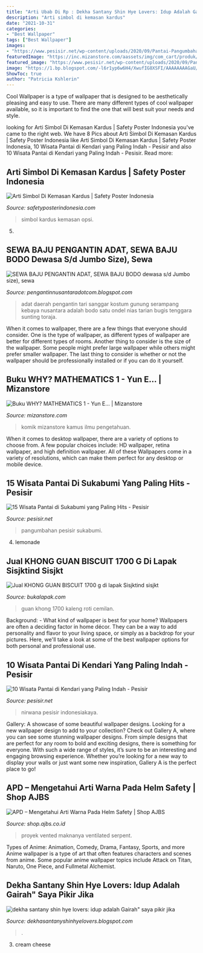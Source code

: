 ```yaml
---
title: "Arti Ubab Di Rp : Dekha Santany Shin Hye Lovers: Idup Adalah Gairah&quot; Saya Pikir Jika"
description: "Arti simbol di kemasan kardus"
date: "2021-10-31"
categories:
- "Best Wallpaper"
tags: ["Best Wallpaper"]
images:
- "https://www.pesisir.net/wp-content/uploads/2020/09/Pantai-Pangumbahan.jpg"
featuredImage: "https://inc.mizanstore.com/aassets/img/com_cart/produk/why-mathematics-1.png"
featured_image: "https://www.pesisir.net/wp-content/uploads/2020/09/Pantai-Pangumbahan.jpg"
image: "https://1.bp.blogspot.com/-l6r1yp6w6H4/XwufIG8XSFI/AAAAAAAAGaU/WO-hp0t9j4MNUHIg-rToUV2YTxFlxRgcQCLcBGAsYHQ/w1120/IMG_20200710_111616_388.jpg"
ShowToc: true
author: "Patricia Kshlerin"
---
```



Cool Wallpaper is a type of wallpaper that is designed to be aesthetically pleasing and easy to use. There are many different types of cool wallpaper available, so it is important to find the one that will best suit your needs and style.

	

		
looking for Arti Simbol Di Kemasan Kardus | Safety Poster Indonesia you've came to the right web. We have 8 Pics about Arti Simbol Di Kemasan Kardus | Safety Poster Indonesia like Arti Simbol Di Kemasan Kardus | Safety Poster Indonesia, 10 Wisata Pantai di Kendari yang Paling Indah - Pesisir and also 10 Wisata Pantai di Kendari yang Paling Indah - Pesisir. Read more:
		
    
## Arti Simbol Di Kemasan Kardus | Safety Poster Indonesia

<img loading=lazy src="https://www.safetyposterindonesia.com/wp-content/uploads/2021/05/Simbol-di-Kemasan-Kardus-212x300.jpg" onerror="this.onerror=null;this.src='https://tse3.mm.bing.net/th?id=OIP.cUVCZeebz3W9uTn_trBHQwAAAA&amp;pid=15.1';" alt="Arti Simbol Di Kemasan Kardus | Safety Poster Indonesia">

_Source: safetyposterindonesia.com_

>simbol kardus kemasan opsi. 

	

5.

    
## SEWA BAJU PENGANTIN ADAT, SEWA BAJU BODO Dewasa S/d Jumbo Size), Sewa

<img loading=lazy src="https://1.bp.blogspot.com/-l6r1yp6w6H4/XwufIG8XSFI/AAAAAAAAGaU/WO-hp0t9j4MNUHIg-rToUV2YTxFlxRgcQCLcBGAsYHQ/w1120/IMG_20200710_111616_388.jpg" onerror="this.onerror=null;this.src='https://tse3.mm.bing.net/th?id=OIP.pFMtJjOgdhbbzQrzhBZZHAHaJQ&amp;pid=15.1';" alt="SEWA BAJU PENGANTIN ADAT, SEWA BAJU BODO dewasa s/d Jumbo size), sewa">

_Source: pengantinnusantaradotcom.blogspot.com_

>adat daerah pengantin tari sanggar kostum gunung serampang kebaya nusantara adalah bodo satu ondel nias tarian bugis tenggara sunting toraja. 

	

When it comes to wallpaper, there are a few things that everyone should consider. One is the type of wallpaper, as different types of wallpaper are better for different types of rooms. Another thing to consider is the size of the wallpaper. Some people might prefer large wallpaper while others might prefer smaller wallpaper. The last thing to consider is whether or not the wallpaper should be professionally installed or if you can do it yourself.

    
## Buku WHY? MATHEMATICS 1 - Yun E… | Mizanstore

<img loading=lazy src="https://inc.mizanstore.com/aassets/img/com_cart/produk/why-mathematics-1.png" onerror="this.onerror=null;this.src='https://tse2.mm.bing.net/th?id=OIP.jwkIhazx4Q-wFUfzY8TfqAAAAA&amp;pid=15.1';" alt="Buku WHY? MATHEMATICS 1 - Yun E… | Mizanstore">

_Source: mizanstore.com_

>komik mizanstore kamus ilmu pengetahuan. 

	

When it comes to desktop wallpaper, there are a variety of options to choose from. A few popular choices include: HD wallpaper, retina wallpaper, and high definition wallpaper. All of these Wallpapers come in a variety of resolutions, which can make them perfect for any desktop or mobile device. 

    
## 15 Wisata Pantai Di Sukabumi Yang Paling Hits - Pesisir

<img loading=lazy src="https://www.pesisir.net/wp-content/uploads/2020/09/Pantai-Pangumbahan.jpg" onerror="this.onerror=null;this.src='https://tse1.mm.bing.net/th?id=OIP.h10F9fj1jy8kpQZp3qg1YgHaDt&amp;pid=15.1';" alt="15 Wisata Pantai di Sukabumi yang Paling Hits - Pesisir">

_Source: pesisir.net_

>pangumbahan pesisir sukabumi. 

	

4. lemonade 

    
## Jual KHONG GUAN BISCUIT 1700 G Di Lapak Sisjktind Sisjkt

<img loading=lazy src="https://s2.bukalapak.com/img/7081942621/w-1000/Screenshot_2017_05_28_11_16_17_1.png" onerror="this.onerror=null;this.src='https://tse4.mm.bing.net/th?id=OIP.qRuA84-495reO2Afoix2dwHaHV&amp;pid=15.1';" alt="Jual KHONG GUAN BISCUIT 1700 g di lapak Sisjktind sisjkt">

_Source: bukalapak.com_

>guan khong 1700 kaleng roti cemilan. 

	

Background: - What kind of wallpaper is best for your home?
Wallpapers are often a deciding factor in home décor. They can be a way to add personality and flavor to your living space, or simply as a backdrop for your pictures. Here, we'll take a look at some of the best wallpaper options for both personal and professional use.

    
## 10 Wisata Pantai Di Kendari Yang Paling Indah - Pesisir

<img loading=lazy src="https://www.pesisir.net/wp-content/uploads/2020/11/Pantai-Nirwana.jpg" onerror="this.onerror=null;this.src='https://tse4.mm.bing.net/th?id=OIP.0jbw_aTYiZ2CgoYpK4gUIQHaDt&amp;pid=15.1';" alt="10 Wisata Pantai di Kendari yang Paling Indah - Pesisir">

_Source: pesisir.net_

>nirwana pesisir indonesiakaya. 

	

Gallery: A showcase of some beautiful wallpaper designs.
Looking for a new wallpaper design to add to your collection? Check out Gallery A, where you can see some stunning wallpaper designs. From simple designs that are perfect for any room to bold and exciting designs, there is something for everyone. With such a wide range of styles, it’s sure to be an interesting and engaging browsing experience. Whether you’re looking for a new way to display your walls or just want some new inspiration, Gallery A is the perfect place to go!





	
	
    
## APD – Mengetahui Arti Warna Pada Helm Safety | Shop AJBS

<img loading=lazy src="http://greenstateservices.com/images/products/detail/71206PinkRatchetAdjustment.jpg" onerror="this.onerror=null;this.src='https://tse3.mm.bing.net/th?id=OIP.P7vIGDiY9NrDzM4dHS464QHaFR&amp;pid=15.1';" alt="APD – Mengetahui Arti Warna Pada Helm Safety | Shop AJBS">

_Source: shop.ajbs.co.id_

>proyek vented maknanya ventilated serpent. 

	

Types of Anime: Animation, Comedy, Drama, Fantasy, Sports, and more
Anime wallpaper is a type of art that often features characters and scenes from anime. Some popular anime wallpaper topics include Attack on Titan, Naruto, One Piece, and Fullmetal Alchemist.

    
## Dekha Santany Shin Hye Lovers: Idup Adalah Gairah&quot; Saya Pikir Jika

<img loading=lazy src="http://3.bp.blogspot.com/_Y1AC4gPBpks/TPdsffFLWqI/AAAAAAAAAFI/JYJCl1AZZKs/s320/cn_blue.jpg" onerror="this.onerror=null;this.src='https://tse3.mm.bing.net/th?id=OIP.17Lg5uNaWQfEGA7hICsKSAAAAA&amp;pid=15.1';" alt="dekha santany shin hye lovers: idup adalah Gairah&quot; saya pikir jika">

_Source: dekhasantanyshinhyelovers.blogspot.com_

>. 

	

3. cream cheese 

